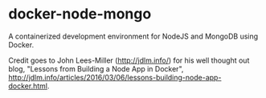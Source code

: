 # docker-node-mongo
A containerized development environment for NodeJS and MongoDB using Docker.

Credit goes to John Lees-Miller (http://jdlm.info/) for his well thought out blog, "Lessons from Building a Node App in Docker", http://jdlm.info/articles/2016/03/06/lessons-building-node-app-docker.html.
